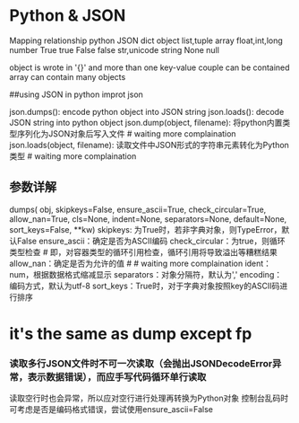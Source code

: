 # Python & JSON

Mapping relationship
python 		JSON
dict		object
list,tuple	array
float,int,long	number
True		true
False		false
str,unicode	string
None		null

object is wrote in '{}' and more than one key-value couple can be contained
array can contain many objects

##using JSON in python
improt json

json.dumps(): encode python object into JSON string
json.loads(): decode JSON string into python object
json.dump(object, filename): 将python内置类型序列化为JSON对象后写入文件  # waiting more complaination
json.loads(object, filename): 读取文件中JSON形式的字符串元素转化为Python类型  # waiting more complaination

## 参数详解

dumps(	obj,
	skipkeys=False, 
	ensure_ascii=True, 
	check_circular=True,
        allow_nan=True, 
	cls=None, 
	indent=None, 
	separators=None,
        default=None, 
	sort_keys=False, 
	**kw)
skipkeys: 为True时，若非字典对象，则TypeError，默认False
ensure_ascii：确定是否为ASCII编码
check_circular：为true，则循环类型检查  # 即，对容器类型的循环引用检查，循环引用将导致溢出等糟糕结果
allow_nan：确定是否为允许的值  # # waiting more complaination
ident：num，根据数据格式缩减显示
separators：对象分隔符，默认为','
encoding： 编码方式，默认为utf-8
sort_keys：True时，对于字典对象按照key的ASCII码进行排序
  # it's the same as dump except fp<filename> 


### 读取多行JSON文件时不可一次读取（会抛出JSONDecodeError异常，表示数据错误），而应手写代码循环单行读取
读取空行时也会异常，所以应对空行进行处理再转换为Python对象
控制台乱码时可考虑是否是编码格式错误，尝试使用ensure_ascii=False






